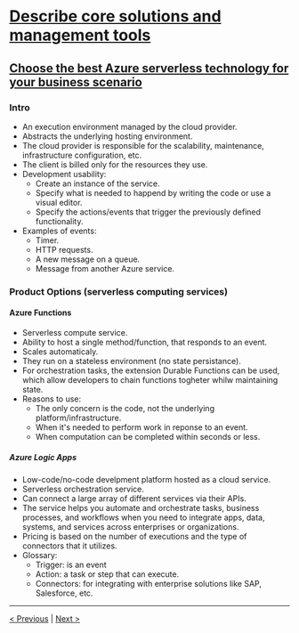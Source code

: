 # [Describe core solutions and management tools](https://docs.microsoft.com/en-us/learn/paths/az-900-describe-core-solutions-management-tools-azure/)

## [Choose the best Azure serverless technology for your business scenario](https://docs.microsoft.com/en-us/learn/modules/serverless-fundamentals/)

### Intro

- An execution environment managed by the cloud provider.
- Abstracts the underlying hosting environment.
- The cloud provider is responsible for the scalability, maintenance, infrastructure configuration, etc.
- The client is billed only for the resources they use.
- Development usability:
    - Create an instance of the service.
    - Specify what is needed to happend by writing the code or use a visual editor.
    - Specify the actions/events that trigger the previously defined functionality.
- Examples of events:
    - Timer.
    - HTTP requests.
    - A new message on a queue.
    - Message from another Azure service.

### Product Options (serverless computing services)

#### Azure Functions

- Serverless compute service.
- Ability to host a single method/function, that responds to an event.
- Scales automaticaly.
- They run on a stateless environment (no state persistance).
- For orchestration tasks, the extension Durable Functions can be used, which allow developers to chain functions togheter whilw maintaining state.
- Reasons to use:
    - The only concern is the code, not the underlying platform/infrastructure.
    - When it's needed to perform work in reponse to an event.
    - When computation can be completed within seconds or less.

##### Azure Logic Apps

- Low-code/no-code develpment platform hosted as a cloud service.
- Serverless orchestration service.
- Can connect a large array of different services via their APIs.
- The service helps you automate and orchestrate tasks, business processes, and workflows when you need to integrate apps, data, systems, and services across enterprises or organizations.
- Pricing is based on the number of executions and the type of connectors that it utilizes.
- Glossary:
    - Trigger: is an event
    - Action: a task or step that can execute.
    - Connectors: for integrating with enterprise solutions like SAP, Salesforce, etc.

---

[< Previous](3.2_describe-core-solutions-and-management-tools_AI-services.md) | [Next >](3.4_describe-core-solutions-and-management-tools_devops.md)
